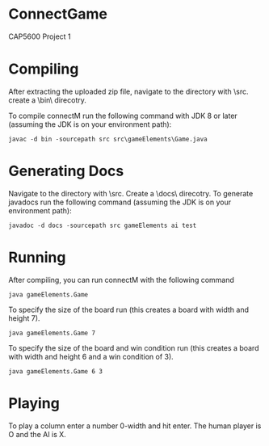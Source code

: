# ConnectGame
CAP5600 Project 1

# Compiling
After extracting the uploaded zip file, navigate to the directory with \src\.
create a \bin\ direcotry.

To compile connectM run the following command with JDK 8 or later (assuming the JDK is on your environment path):

`javac -d bin -sourcepath src src\gameElements\Game.java`


# Generating Docs
Navigate to the directory with \src\.
Create a \docs\ direcotry.
To generate javadocs run the following command (assuming the JDK is on your environment path):

`javadoc -d docs -sourcepath src gameElements ai test`


# Running
After compiling, you can run connectM with the following command

`java gameElements.Game `


To specify the size of the board run (this creates a board with width and height 7).

`java gameElements.Game 7`


To specify the size of the board and win condition run (this creates a board with width and height 6 and a win condition of 3).

`java gameElements.Game 6 3`


# Playing
To play a column enter a number 0-width and hit enter. The human player is O and the AI is X.
